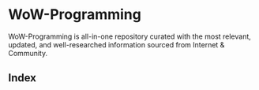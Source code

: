 # WoW-Programming
WoW-Programming is all-in-one repository curated with the most relevant, updated, and well-researched information sourced from Internet &amp; Community.

## Index
